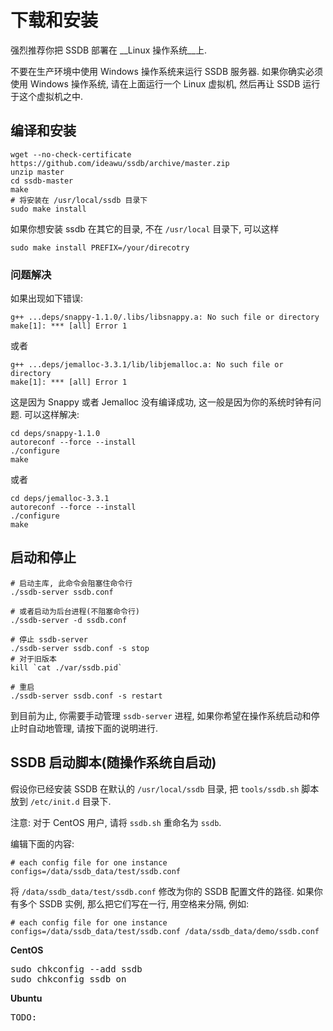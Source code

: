 # 下载和安装

强烈推荐你把 SSDB 部署在 __Linux 操作系统__上.

<div class="alert alert-warning">
不要在生产环境中使用 Windows 操作系统来运行 SSDB 服务器. 如果你确实必须使用 Windows 操作系统, 请在上面运行一个 Linux 虚拟机, 然后再让 SSDB 运行于这个虚拟机之中.
</div>

## 编译和安装

	wget --no-check-certificate https://github.com/ideawu/ssdb/archive/master.zip
	unzip master
	cd ssdb-master
	make
	# 将安装在 /usr/local/ssdb 目录下
	sudo make install

如果你想安装 ssdb 在其它的目录, 不在 `/usr/local` 目录下, 可以这样

	sudo make install PREFIX=/your/direcotry

### 问题解决

如果出现如下错误:

	g++ ...deps/snappy-1.1.0/.libs/libsnappy.a: No such file or directory
	make[1]: *** [all] Error 1

或者

	g++ ...deps/jemalloc-3.3.1/lib/libjemalloc.a: No such file or directory
	make[1]: *** [all] Error 1

这是因为 Snappy 或者 Jemalloc 没有编译成功, 这一般是因为你的系统时钟有问题. 可以这样解决:

    cd deps/snappy-1.1.0
	autoreconf --force --install
	./configure
	make

或者

    cd deps/jemalloc-3.3.1
	autoreconf --force --install
	./configure
	make

## 启动和停止

	# 启动主库, 此命令会阻塞住命令行
	./ssdb-server ssdb.conf
	
	# 或者启动为后台进程(不阻塞命令行)
	./ssdb-server -d ssdb.conf
	
	# 停止 ssdb-server
	./ssdb-server ssdb.conf -s stop
	# 对于旧版本
	kill `cat ./var/ssdb.pid`
	
	# 重启
	./ssdb-server ssdb.conf -s restart

到目前为止, 你需要手动管理 ```ssdb-server``` 进程, 如果你希望在操作系统启动和停止时自动地管理, 请按下面的说明进行.

## SSDB 启动脚本(随操作系统自启动)

假设你已经安装 SSDB 在默认的 ```/usr/local/ssdb``` 目录, 把 ```tools/ssdb.sh``` 脚本放到 ```/etc/init.d``` 目录下.

<div class="alert alert-warning">
注意: 对于 CentOS 用户, 请将 <code>ssdb.sh</code> 重命名为 <code>ssdb</code>.
</div>

编辑下面的内容:

	# each config file for one instance
	configs=/data/ssdb_data/test/ssdb.conf

将 ```/data/ssdb_data/test/ssdb.conf``` 修改为你的 SSDB 配置文件的路径. 如果你有多个 SSDB 实例, 那么把它们写在一行, 用空格来分隔, 例如:

	# each config file for one instance
	configs=/data/ssdb_data/test/ssdb.conf /data/ssdb_data/demo/ssdb.conf

__CentOS__

<pre>
sudo chkconfig --add ssdb
sudo chkconfig ssdb on
</pre>

__Ubuntu__

<pre>
TODO:
</pre>
